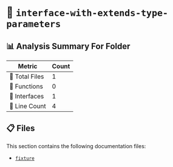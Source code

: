 # 📁 `interface-with-extends-type-parameters`

## 📊 Analysis Summary For Folder

| Metric | Count |
|--------|-------|
| 📁 Total Files | 1 |
| 🔧 Functions | 0 |
| 📐 Interfaces | 1 |
| 🔢 Line Count | 4 |


## 📋 Files

This section contains the following documentation files:

- [`fixture`](./fixture.md)